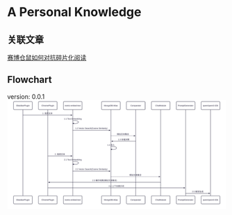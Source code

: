 # A Personal Knowledge

## 关联文章
[赛博仓鼠如何对抗碎片化阅读](https://mp.weixin.qq.com/s/hZ32EHZI1DGfCgnrbmCVwQ)

## Flowchart

version: 0.0.1
![flowchart](./flowchart.svg)

